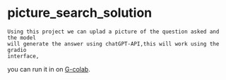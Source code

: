 # picture_search_solution
    Using this project we can uplad a picture of the question asked and the model
    will generate the answer using chatGPT-API,this will work using the gradio 
    interface, 
you can run it in on [G-colab](https://colab.research.google.com/#fileId=https%3A//huggingface.co/spaces/Regnna/single-picture-solution/blob/main/single-picture-solution.ipynb).
<!--     This site was built using [GitHub Pages](https://pages.github.com/). -->
